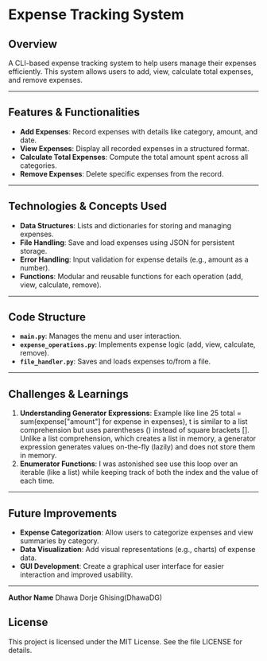 # Expense Tracking System

## Overview
A CLI-based expense tracking system to help users manage their expenses efficiently. This system allows users to add, view, calculate total expenses, and remove expenses.

---

## Features & Functionalities
- **Add Expenses**: Record expenses with details like category, amount, and date.
- **View Expenses**: Display all recorded expenses in a structured format.
- **Calculate Total Expenses**: Compute the total amount spent across all categories.
- **Remove Expenses**: Delete specific expenses from the record.

---

## Technologies & Concepts Used
- **Data Structures**: Lists and dictionaries for storing and managing expenses.
- **File Handling**: Save and load expenses using JSON for persistent storage.
- **Error Handling**: Input validation for expense details (e.g., amount as a number).
- **Functions**: Modular and reusable functions for each operation (add, view, calculate, remove).

---

## Code Structure
- **`main.py`**: Manages the menu and user interaction.
- **`expense_operations.py`**: Implements expense logic (add, view, calculate, remove).
- **`file_handler.py`**: Saves and loads expenses to/from a file.

---

## Challenges & Learnings
1. **Understanding Generator Expressions**: Example like line 25   total = sum(expense["amount"] for expense in expenses), t is similar to a list comprehension but uses parentheses () instead of square brackets []. Unlike a list comprehension, which creates a list in memory, a generator expression generates values on-the-fly (lazily) and does not store them in memory.
3. **Enumerator Functions**: I was astonished see  use this loop over an iterable (like a list) while keeping track of both the index and the value of each time.

---

## Future Improvements
- **Expense Categorization**: Allow users to categorize expenses and view summaries by category.
- **Data Visualization**: Add visual representations (e.g., charts) of expense data.
- **GUI Development**: Create a graphical user interface for easier interaction and improved usability.

---

**Author Name** Dhawa Dorje Ghising(DhawaDG)


## License
This project is licensed under the MIT License. See the file  LICENSE  for details.

